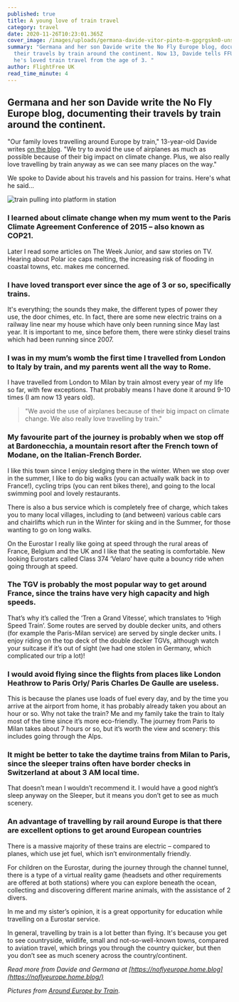 ```yaml
---
published: true
title: A young love of train travel
category: travel
date: 2020-11-26T10:23:01.365Z
cover_image: /images/uploads/germana-davide-vitor-pinto-m-gpgrgskn0-unsplash.jpg
summary: "Germana and her son Davide write the No Fly Europe blog, documenting
  their travels by train around the continent. Now 13, Davide tells FFUK why
  he's loved train travel from the age of 3. "
author: FlightFree UK
read_time_minute: 4
---
```

## Germana and her son Davide write the No Fly Europe blog, documenting their travels by train around the continent.

"Our family loves travelling around Europe by train," 13-year-old Davide writes [on the blog](https://noflyeurope.home.blog/2019/04/25/a-familys-trip-by-train-from-london-to-milan/). "We try to avoid the use of airplanes as much as possible because of their big impact on climate change. Plus, we also really love travelling by train anyway as we can see many places on the way."

We spoke to Davide about his travels and his passion for trains. Here's what he said...

![train pulling into platform in station](/images/uploads/germana-davide-vitor-pinto-m-gpgrgskn0-unsplash.jpg "Cover photo credit: Vitor Pinto on Unsplash")

### **I learned about climate change when my mum went to the Paris Climate Agreement Conference of 2015 – also known as COP21.** 

Later I read some articles on The Week Junior, and saw stories on TV. Hearing about Polar ice caps melting, the increasing risk of flooding in coastal towns, etc. makes me concerned.

### **I have loved transport ever since the age of 3 or so, specifically trains.**

It's everything; the sounds they make, the different types of power they use, the door chimes, etc. In fact, there are some new electric trains on a railway line near my house which have only been running since May last year. It is important to me, since before them, there were stinky diesel trains which had been running since 2007.

### **I was in my mum’s womb the first time I travelled from London to Italy by train, and my parents went all the way to Rome.** 

I have travelled from London to Milan by train almost every year of my life so far, with few exceptions. That probably means I have done it around 9-10 times (I am now 13 years old).

> "We avoid the use of airplanes because of their big impact on climate change. We also really love travelling by train."

### **My favourite part of the journey is probably when we stop off at Bardonecchia, a mountain resort after the French town of Modane, on the Italian-French Border.** 

I like this town since I enjoy sledging there in the winter. When we stop over in the summer, I like to do big walks (you can actually walk back in to France!), cycling trips (you can rent bikes there), and going to the local swimming pool and lovely restaurants. 

There is also a bus service which is completely free of charge, which takes you to many local villages, including to (and between) various cable cars and chairlifts which run in the Winter for skiing and in the Summer, for those wanting to go on long walks.

On the Eurostar I really like going at speed through the rural areas of France, Belgium and the UK and I like that the seating is comfortable. New looking Eurostars called Class 374 ‘Velaro’ have quite a bouncy ride when going through at speed. 

### **The TGV is probably the most popular way to get around France, since the trains have very high capacity and high speeds.** 

That’s why it’s called the ‘Tren a Grand Vitesse’, which translates to ‘High Speed Train’. Some routes are served by double decker units, and others (for example the Paris-Milan service) are served by single decker units. I enjoy riding on the top deck of the double decker TGVs, although watch your suitcase if it’s out of sight (we had one stolen in Germany, which complicated our trip a lot)!

### **I would avoid flying since the flights from places like London Heathrow to Paris Orly/ Paris Charles De Gaulle are useless.** 

This is because the planes use loads of fuel every day, and by the time you arrive at the airport from home, it has probably already taken you about an hour or so. Why not take the train? Me and my family take the train to Italy most of the time since it’s more eco-friendly. The journey from Paris to Milan takes about 7 hours or so, but it’s worth the view and scenery: this includes going through the Alps.

### **It might be better to take the daytime trains from Milan to Paris, since the sleeper trains often have border checks in Switzerland at about 3 AM local time.**

That doesn’t mean I wouldn’t recommend it. I would have a good night’s sleep anyway on the Sleeper, but it means you don’t get to see as much scenery. 

### **An advantage of travelling by rail around Europe is that there are excellent options to get around European countries**

There is a massive majority of these trains are electric – compared to planes, which use jet fuel, which isn’t environmentally friendly.

For children on the Eurostar, during the journey through the channel tunnel, there is a type of a virtual reality game (headsets and other requirements are offered at both stations) where you can explore beneath the ocean, collecting and discovering different marine animals, with the assistance of 2 divers.

In me and my sister’s opinion, it is a great opportunity for education while travelling on a Eurostar service.

In general, travelling by train is a lot better than flying. It's because you get to see countryside, wildlife, small and not-so-well-known towns, compared to aviation travel, which brings you through the country quicker, but then you don’t see as much scenery across the country/continent.

*Read more from Davide and Germana at [https://noflyeurope.home.blog](https://noflyeurope.home.blog/)*

*Pictures from [Around Europe by Train](https://noflyeurope.home.blog/2019/04/25/a-familys-trip-by-train-from-london-to-milan/).*